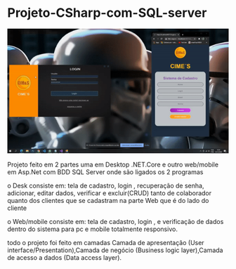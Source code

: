 # Projeto-CSharp-com-SQL-server


![gif tela inicial](https://github.com/rudilp28/Projeto-CSharp-com-SQL-server/blob/master/ezgif.com-gif.gif)

Projeto feito em 2 partes uma em Desktop .NET.Core e outro web/mobile em Asp.Net 
com BDD SQL Server onde são ligados os 2 programas 

o Desk consiste em:  tela de cadastro, login , recuperação de senha, adicionar, editar dados, verificar e excluir(CRUD) 
tanto de colaborador quanto dos clientes que se cadastram na parte Web que é do lado do cliente 

o Web/mobile consiste em: tela de cadastro, login , e verificação de dados dentro do sistema para pc e mobile totalmente responsivo.

todo o projeto foi feito em camadas Camada de apresentação (User interface/Presentation),Camada de negócio (Business logic layer),Camada de acesso a dados (Data access layer).


